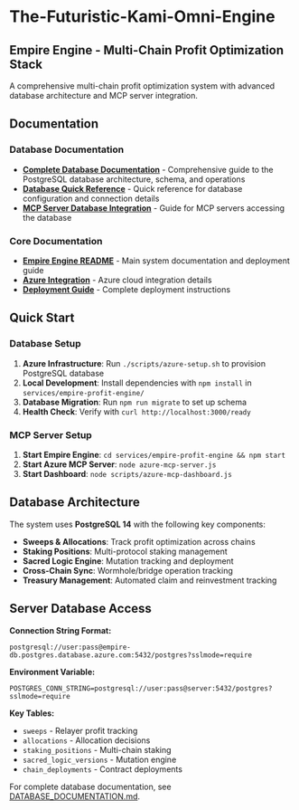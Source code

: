 # The-Futuristic-Kami-Omni-Engine

## Empire Engine - Multi-Chain Profit Optimization Stack

A comprehensive multi-chain profit optimization system with advanced database architecture and MCP server integration.

## Documentation

### Database Documentation
- **[Complete Database Documentation](DATABASE_DOCUMENTATION.md)** - Comprehensive guide to the PostgreSQL database architecture, schema, and operations
- **[Database Quick Reference](DATABASE_QUICK_REFERENCE.md)** - Quick reference for database configuration and connection details
- **[MCP Server Database Integration](MCP_SERVER_DATABASE_GUIDE.md)** - Guide for MCP servers accessing the database

### Core Documentation
- **[Empire Engine README](EMPIRE_ENGINE_README.md)** - Main system documentation and deployment guide
- **[Azure Integration](AZURE-INTEGRATION-README.md)** - Azure cloud integration details
- **[Deployment Guide](DEPLOYMENT_README.md)** - Complete deployment instructions

## Quick Start

### Database Setup
1. **Azure Infrastructure**: Run `./scripts/azure-setup.sh` to provision PostgreSQL database
2. **Local Development**: Install dependencies with `npm install` in `services/empire-profit-engine/`
3. **Database Migration**: Run `npm run migrate` to set up schema
4. **Health Check**: Verify with `curl http://localhost:3000/ready`

### MCP Server Setup
1. **Start Empire Engine**: `cd services/empire-profit-engine && npm start`
2. **Start Azure MCP Server**: `node azure-mcp-server.js`
3. **Start Dashboard**: `node scripts/azure-mcp-dashboard.js`

## Database Architecture

The system uses **PostgreSQL 14** with the following key components:

- **Sweeps & Allocations**: Track profit optimization across chains
- **Staking Positions**: Multi-protocol staking management
- **Sacred Logic Engine**: Mutation tracking and deployment
- **Cross-Chain Sync**: Wormhole/bridge operation tracking
- **Treasury Management**: Automated claim and reinvestment tracking

## Server Database Access

**Connection String Format:**
```
postgresql://user:pass@empire-db.postgres.database.azure.com:5432/postgres?sslmode=require
```

**Environment Variable:**
```env
POSTGRES_CONN_STRING=postgresql://user:pass@server:5432/postgres?sslmode=require
```

**Key Tables:**
- `sweeps` - Relayer profit tracking
- `allocations` - Allocation decisions
- `staking_positions` - Multi-chain staking
- `sacred_logic_versions` - Mutation engine
- `chain_deployments` - Contract deployments

For complete database documentation, see [DATABASE_DOCUMENTATION.md](DATABASE_DOCUMENTATION.md).